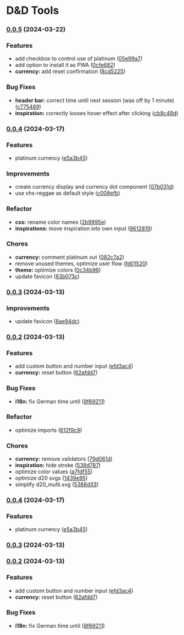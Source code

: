 # D&D Tools
### [0.0.5](https://github.com/MunkiWinchester/dnd-tools/compare/v0.0.4...v0.0.5) (2024-03-22)


### Features

* add checkbox to control use of platinum ([05e99a7](https://github.com/MunkiWinchester/dnd-tools/commit/05e99a7f0a08e687ef2fd4aeb12f9a52808dc873))
* add option to install it as PWA ([0cfe682](https://github.com/MunkiWinchester/dnd-tools/commit/0cfe682c5a7040480fecb8d92dccc28d4f577e11))
* **currency:** add reset confirmation ([8cd5225](https://github.com/MunkiWinchester/dnd-tools/commit/8cd52252d7b6df31bc488bc848c557fe01eb2bf7))


### Bug Fixes

* **header bar:** correct time until next session (was off by 1 minute) ([c775489](https://github.com/MunkiWinchester/dnd-tools/commit/c775489114a16e7d3ddfe9af045a4a1e6fc71759))
* **inspiration:** correctly looses hover effect after clicking ([cb8c48d](https://github.com/MunkiWinchester/dnd-tools/commit/cb8c48dcb7be9ea9dcc395289cfa8f7d91ca3169))

### [0.0.4](https://github.com/MunkiWinchester/dnd-tools/compare/v0.0.3...v0.0.4) (2024-03-17)

### Features

* platinum currency ([e5a3b45](https://github.com/MunkiWinchester/dnd-tools/commit/e5a3b45b237dbb42e3303e6b343bb981a8a7a42c))

### Improvements

* create currency display and currency dot component ([07b031d](https://github.com/MunkiWinchester/dnd-tools/commit/07b031d1b4916a20ac76ff5670b606fbb2081393))
* use vhs-reggae as default style ([c008efb](https://github.com/MunkiWinchester/dnd-tools/commit/c008efb6a960bea37f2dd97815be2ccda508b06c))

### Refactor

* **css:** rename color names ([2b9995e](https://github.com/MunkiWinchester/dnd-tools/commit/2b9995e724fd5f078b8be4bcc1b8ed59657b8399))
* **inspirations:** move inspiration into own input ([9612819](https://github.com/MunkiWinchester/dnd-tools/commit/9612819b0c94277097bbcedda1ccaf8b49494d18))

### Chores

* **currency:** comment platinum out ([082c7a2](https://github.com/MunkiWinchester/dnd-tools/commit/082c7a27f88ceea77fcc783fb56443bd1b9cd34b))
* remove unused themes, optimize user flow ([fd01520](https://github.com/MunkiWinchester/dnd-tools/commit/fd0152047125764dd8e3b6ca4c009e8c549e59eb))
* **theme:** optimize colors ([0c34b96](https://github.com/MunkiWinchester/dnd-tools/commit/0c34b963233192f1b0d3b747137393da30fd022a))
* update favicon ([63b073c](https://github.com/MunkiWinchester/dnd-tools/commit/63b073c3e64f4114b1b2695c320c084966689248))

### [0.0.3](https://github.com/MunkiWinchester/dnd-tools/compare/v0.0.2...v0.0.3) (2024-03-13)

### Improvements

* update favicon ([8ae94dc](https://github.com/MunkiWinchester/dnd-tools/commit/8ae94dc23ea6e2bd4507e4dda8c3823f7ff9a0bc))

### [0.0.2](https://github.com/MunkiWinchester/dnd-tools/compare/v0.0.1...v0.0.2) (2024-03-13)

### Features

* add custom button and number input ([efd3ac4](https://github.com/MunkiWinchester/dnd-tools/commit/efd3ac4607b030c1eb10db69dfe5dde179b4254a))
* **currency:** reset button ([62afdd7](https://github.com/MunkiWinchester/dnd-tools/commit/62afdd71088a914402856e025450d1fb55cbe7f0))

### Bug Fixes

* **i18n:** fix German time until ([8f69211](https://github.com/MunkiWinchester/dnd-tools/commit/8f6921196c412304745163435411f78157502b7e))

### Refactor

* optimize imports ([612f9c9](https://github.com/MunkiWinchester/dnd-tools/commit/612f9c90a17a34a7fbb2e1a3c7bcc2f20042b569))

### Chores

* **currency:** remove validators ([79d061d](https://github.com/MunkiWinchester/dnd-tools/commit/79d061da89eb682be527662a22ff95fad9c0f36f))
* **inspiration:** hide stroke ([538d787](https://github.com/MunkiWinchester/dnd-tools/commit/538d7871b6f16806c0e2c97f6ad5e75cbf503d13))
* optimize color values ([a7fdf55](https://github.com/MunkiWinchester/dnd-tools/commit/a7fdf55e3600bb2f1e5727167becd1584deb0e5c))
* optimize d20 svgs ([1439e95](https://github.com/MunkiWinchester/dnd-tools/commit/1439e9555b2db1a1ef60bf346d1e4455d0e23edd))
* simplify d20_multi.svg ([5388d33](https://github.com/MunkiWinchester/dnd-tools/commit/5388d33cbc6ca6df21eee6f07326b094114f1068))

### [0.0.4](https://github.com/MunkiWinchester/dnd-tools/compare/v0.0.3...v0.0.4) (2024-03-17)

### Features

* platinum currency ([e5a3b45](https://github.com/MunkiWinchester/dnd-tools/commit/e5a3b45b237dbb42e3303e6b343bb981a8a7a42c))

### [0.0.3](https://github.com/MunkiWinchester/dnd-tools/compare/v0.0.2...v0.0.3) (2024-03-13)

### [0.0.2](https://github.com/MunkiWinchester/dnd-tools/compare/v0.0.1...v0.0.2) (2024-03-13)

### Features

* add custom button and number input ([efd3ac4](https://github.com/MunkiWinchester/dnd-tools/commit/efd3ac4607b030c1eb10db69dfe5dde179b4254a))
* **currency:** reset button ([62afdd7](https://github.com/MunkiWinchester/dnd-tools/commit/62afdd71088a914402856e025450d1fb55cbe7f0))

### Bug Fixes

* **i18n:** fix German time until ([8f69211](https://github.com/MunkiWinchester/dnd-tools/commit/8f6921196c412304745163435411f78157502b7e))
